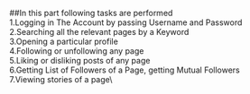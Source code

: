 ##In this part following tasks are performed\
1.Logging in The Account by passing Username and Password\
2.Searching all the relevant pages by a Keyword\
3.Opening a particular profile\
4.Following or unfollowing any page\
5.Liking or disliking posts of any page\
6.Getting List of Followers of a Page, getting Mutual Followers\
7.Viewing stories of a page\
